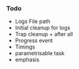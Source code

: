 ### Todo

- Logs File path
- Initial cleanup for logs
- Trap cleanup + after all
- Progress event
- Timings
- parametrisable task
- emphasis
